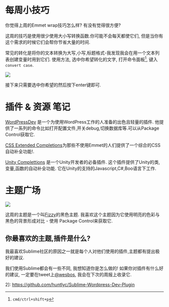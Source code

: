 # 每周小技巧

你觉得上周的Emmet wrap技巧怎么样? 有没有觉得很方便?

这周的技巧是使用很少使用大小写转换函数.你可能不会每天都使它们, 但是当你有这个需求的时候它们会帮你节省大量的时间.

常见的转化是将你的文本转换为大写,小写,标题格式-我发现我会在用一个文本列表创建变量时用到它们. 使用方法, 选中你希望转化的文字, 打开命令面板[^注1], 键入`convert case`.

![][1]

接下来只需要选中你希望的然后按下enter键即可.

# 插件 & 资源 笔记

[WordPressDev][2] 是一个为使用WordPress工作的人准备的出色且轻量的插件. 他提供了一系列的命令比如打开配置文件,开关debug,切换数据库等.可以从Package Control获取它.

[CSS Extended Completions][2]为那些不使用Emmet的人们提供了一个综合的CSS自动补全功能!.

[Unity Complettions][3] 是一个Unity开发者的必备插件. 这个插件提供了Unity的类,变量,函数的自动补全功能. 它在Unity的支持的Javascript,C#,Boo语言下工作.

# 主题广场

![][4]

这周的主题是一个叫[Fizzy][5]的黑色主题. 我喜欢这个主题因为它使用明亮的色彩与黑色的背景形成对比 - 使用 Package Control来获取它.

## 你最喜欢的主题,插件是什么?

我最喜欢Sublime社区的原因之一就是每个人对他们使用的插件,主题都有提出极好的建议.

我们使用Sublime都会有一些不同, 我想知道你是怎么做的! 如果你对插件有什么好的建议, 一定要在tweet上[@wesbos][6], 我会在下次的周报上收录它.


[^注1]: `cmd/ctrl+shift+p`


[1]: 05-01-29-001.png
[2]: https://github.com/subhaze/CSS-Extended
[3]: https://github.com/oferei/sublime-unity-completions
[4]: 05-01-29-002.png
[5]: https://github.com/xandrcouk/fizzy-theme
[6]: https://twitter.com/wesbos
2]: https://github.com/huntlyc/Sublime-Wordpress-Dev-Plugin